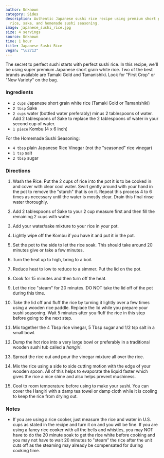 ```yaml
---
author: Unknown
category: Sides
description: Authentic Japanese sushi rice recipe using premium short grain white
  rice, sake, and homemade sushi seasoning.
image: japanese_sushi_rice.jpg
size: 4 servings
source: Unknown
time: 1 hour
title: Japanese Sushi Rice
vegan: "\u2713"
---
```


The secret to perfect sushi starts with perfect sushi rice. In this recipe, we'll be using super premium Japanese short grain white rice. Two of the best brands available are Tamaki Gold and Tamanishiki. Look for "First Crop" or "New Variety" on the bag.

### Ingredients

* `2 cups` Japanese short grain white rice (Tamaki Gold or Tamanishiki)
* `2 tbsp` Sake
* `2 cups` water (bottled water preferably) minus 2 tablespoons of water. Add 2 tablespoons of Sake to replace the 2 tablespoons of water in your second cup of water.
* `1 piece` Kombu (4 x 6 inch)

For the Homemade Sushi Seasoning:

* `4 tbsp` plain Japanese Rice Vinegar (not the "seasoned" rice vinegar)
* `1 tsp` salt
* `2 tbsp` sugar

### Directions

1. Wash the Rice. Put the 2 cups of rice into the pot it is to be cooked in and cover with clear cool water. Swirl gently around with your hand in the pot to remove the "starch" that is on it. Repeat this process 4 to 6 times as necessary until the water is mostly clear. Drain this final rinse water thoroughly.

2. Add 2 tablespoons of Sake to your 2 cup measure first and then fill the remaining 2 cups with water.

3. Add your water/sake mixture to your rice in your pot. 

4. Lightly wipe off the Kombu if you have it and put it in the pot.

5. Set the pot to the side to let the rice soak. This should take around 20 minutes give or take a few minutes.

6. Turn the heat up to high, bring to a boil. 

7. Reduce heat to low to reduce to a simmer. Put the lid on the pot.

8. Cook for 15 minutes and then turn off the heat.

9. Let the rice "steam" for 20 minutes. DO NOT take the lid off of the pot during this time.

10. Take the lid off and fluff the rice by turning it lightly over a few times using a wooden rice paddle. Replace the lid while you prepare your sushi seasoning. Wait 5 minutes after you fluff the rice in this step before going to the next step.

11. Mix together the 4 Tbsp rice vinegar, 5 Tbsp sugar and 1/2 tsp salt in a small bowl. 

12. Dump the hot rice into a very large bowl or preferably in a traditional wooden sushi tub called a _hangiri_. 

13. Spread the rice out and pour the vinegar mixture all over the rice.

14. Mix the rice using a side to side cutting motion with the edge of your wooden spoon. All of this helps to evaporate the liquid faster which gives the rice a nice shine and also helps prevent mushiness.

15. Cool to room temperature before using to make your sushi. You can cover the Hangiri with a damp tea towel or damp cloth while it is cooling to keep the rice from drying out.

### Notes

- If you are using a rice cooker, just measure the rice and water in U.S. cups as stated in the recipe and turn it on and you will be fine. If you are using a fancy rice cooker with all the bells and whistles, you may NOT have to do the 20 minute soak to get the rice white before cooking and you may not have to wait 20 minutes to "steam" the rice after the unit cuts off as the steaming may already be compensated for during cooking time.